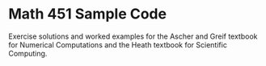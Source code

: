 # Math 451 Sample Code

Exercise solutions and worked examples for the Ascher and Greif textbook for Numerical Computations and the Heath textbook for Scientific Computing. 
